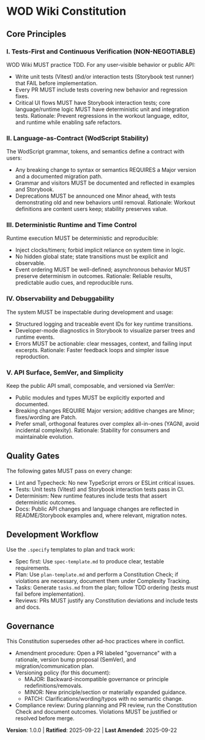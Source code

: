 <!--
Sync Impact Report
- Version change: N/A → 1.0.0
- Modified principles: Initial adoption (all principles added)
- Added sections: Core Principles; Quality Gates; Development Workflow; Governance
- Removed sections: None
- Templates requiring updates:
	✅ .specify/templates/plan-template.md (footer version and path)
	✅ .specify/templates/spec-template.md (reviewed - no changes needed)
	✅ .specify/templates/tasks-template.md (reviewed - no changes needed)
	✅ .specify/templates/agent-file-template.md (reviewed - no changes needed)
- Follow-up TODOs: None
-->

# WOD Wiki Constitution

## Core Principles

### I. Tests-First and Continuous Verification (NON-NEGOTIABLE)
WOD Wiki MUST practice TDD. For any user-visible behavior or public API:
- Write unit tests (Vitest) and/or interaction tests (Storybook test runner) that FAIL
	before implementation.
- Every PR MUST include tests covering new behavior and regression fixes.
- Critical UI flows MUST have Storybook interaction tests; core language/runtime logic
	MUST have deterministic unit and integration tests.
Rationale: Prevent regressions in the workout language, editor, and runtime while
enabling safe refactors.

### II. Language-as-Contract (WodScript Stability)
The WodScript grammar, tokens, and semantics define a contract with users:
- Any breaking change to syntax or semantics REQUIRES a Major version and a documented
	migration path.
- Grammar and visitors MUST be documented and reflected in examples and Storybook.
- Deprecations MUST be announced one Minor ahead, with tests demonstrating old and new
	behaviors until removal.
Rationale: Workout definitions are content users keep; stability preserves value.

### III. Deterministic Runtime and Time Control
Runtime execution MUST be deterministic and reproducible:
- Inject clocks/timers; forbid implicit reliance on system time in logic.
- No hidden global state; state transitions must be explicit and observable.
- Event ordering MUST be well-defined; asynchronous behavior MUST preserve determinism
	in outcomes.
Rationale: Reliable results, predictable audio cues, and reproducible runs.

### IV. Observability and Debuggability
The system MUST be inspectable during development and usage:
- Structured logging and traceable event IDs for key runtime transitions.
- Developer-mode diagnostics in Storybook to visualize parser trees and runtime events.
- Errors MUST be actionable: clear messages, context, and failing input excerpts.
Rationale: Faster feedback loops and simpler issue reproduction.

### V. API Surface, SemVer, and Simplicity
Keep the public API small, composable, and versioned via SemVer:
- Public modules and types MUST be explicitly exported and documented.
- Breaking changes REQUIRE Major version; additive changes are Minor; fixes/wording are
	Patch.
- Prefer small, orthogonal features over complex all-in-ones (YAGNI, avoid incidental
	complexity).
Rationale: Stability for consumers and maintainable evolution.

## Quality Gates

The following gates MUST pass on every change:
- Lint and Typecheck: No new TypeScript errors or ESLint critical issues.
- Tests: Unit tests (Vitest) and Storybook interaction tests pass in CI.
- Determinism: New runtime features include tests that assert deterministic outcomes.
- Docs: Public API changes and language changes are reflected in README/Storybook
	examples and, where relevant, migration notes.

## Development Workflow

Use the `.specify` templates to plan and track work:
- Spec first: Use `spec-template.md` to produce clear, testable requirements.
- Plan: Use `plan-template.md` and perform a Constitution Check; if violations are
	necessary, document them under Complexity Tracking.
- Tasks: Generate `tasks.md` from the plan; follow TDD ordering (tests must fail before
	implementation).
- Reviews: PRs MUST justify any Constitution deviations and include tests and docs.

## Governance

This Constitution supersedes other ad-hoc practices where in conflict.
- Amendment procedure: Open a PR labeled "governance" with a rationale, version bump
	proposal (SemVer), and migration/communication plan.
- Versioning policy (for this document):
	- MAJOR: Backward-incompatible governance or principle redefinitions/removals.
	- MINOR: New principle/section or materially expanded guidance.
	- PATCH: Clarifications/wording/typos with no semantic change.
- Compliance review: During planning and PR review, run the Constitution Check and
	document outcomes. Violations MUST be justified or resolved before merge.

**Version**: 1.0.0 | **Ratified**: 2025-09-22 | **Last Amended**: 2025-09-22